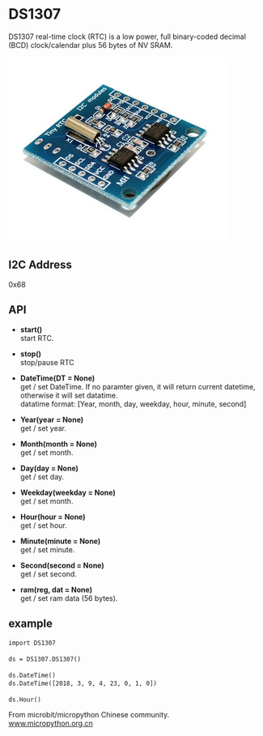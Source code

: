 # DS1307

DS1307 real-time  clock  (RTC)  is  a  low power, full binary-coded decimal (BCD) clock/calendar plus  56  bytes  of  NV  SRAM.

![](ds1307.jpg)

## I2C Address

0x68

## API

* **start()**  
start RTC.  

* **stop()**  
stop/pause RTC

* **DateTime(DT = None)**  
get / set DateTime. If no paramter given, it will return current datetime, otherwise it will set datatime.  
datatime format: [Year, month, day, weekday, hour, minute, second]

* **Year(year = None)**  
get / set year.  

* **Month(month = None)**  
get / set month.  

* **Day(day = None)**  
get / set day.  

* **Weekday(weekday = None)**  
get / set month.  

* **Hour(hour = None)**  
get / set hour.  

* **Minute(minute = None)**  
get / set minute.  

* **Second(second = None)**  
get / set second.  

* **ram(reg, dat = None)**  
get / set ram data (56 bytes).  


## example

```
import DS1307

ds = DS1307.DS1307()

ds.DateTime()
ds.DateTime([2018, 3, 9, 4, 23, 0, 1, 0])

ds.Hour()
```

From microbit/micropython Chinese community.  
www.micropython.org.cn
